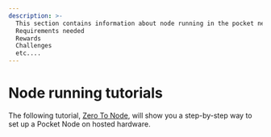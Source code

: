 ```yaml
---
description: >-
  This section contains information about node running in the pocket network.
  Requirements needed
  Rewards
  Challenges 
  etc....
---
```


# Node running tutorials

The following tutorial, [Zero To Node](operate-a-node/), will show you a step-by-step way to set up a Pocket Node on hosted hardware.
